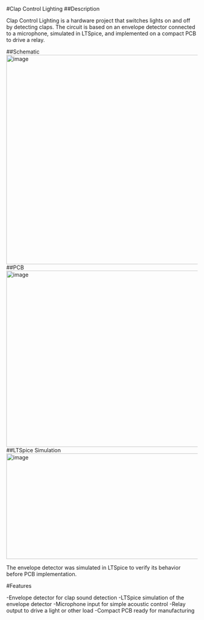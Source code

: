#Clap Control Lighting
##Description

Clap Control Lighting is a hardware project that switches lights on and off by detecting claps. The circuit is based on an envelope detector connected to a microphone, simulated in LTSpice, and implemented on a compact PCB to drive a relay.

##Schematic
<img width="867" height="551" alt="image" src="https://github.com/user-attachments/assets/b3e38a2b-470b-4632-9f5b-071125cd8a02" />
##PCB
<img width="945" height="464" alt="image" src="https://github.com/user-attachments/assets/2e2981c1-a6b5-4fbb-a7be-19e399647b79" />
##LTSpice Simulation
<img width="945" height="278" alt="image" src="https://github.com/user-attachments/assets/9fa9796a-b55a-4bd9-a6d1-1601a7acf0ea" />

The envelope detector was simulated in LTSpice to verify its behavior before PCB implementation.

#Features

-Envelope detector for clap sound detection
-LTSpice simulation of the envelope detector
-Microphone input for simple acoustic control
-Relay output to drive a light or other load
-Compact PCB ready for manufacturing
